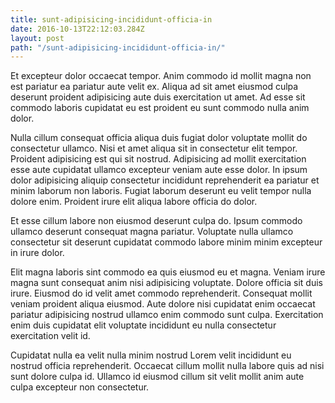 ```yaml
---
title: sunt-adipisicing-incididunt-officia-in
date: 2016-10-13T22:12:03.284Z
layout: post
path: "/sunt-adipisicing-incididunt-officia-in/"
---
```


Et excepteur dolor occaecat tempor. Anim commodo id mollit magna non est pariatur ea pariatur aute velit ex. Aliqua ad sit amet eiusmod culpa deserunt proident adipisicing aute duis exercitation ut amet. Ad esse sit commodo laboris cupidatat eu est proident eu sunt commodo nulla anim dolor.

Nulla cillum consequat officia aliqua duis fugiat dolor voluptate mollit do consectetur ullamco. Nisi et amet aliqua sit in consectetur elit tempor. Proident adipisicing est qui sit nostrud. Adipisicing ad mollit exercitation esse aute cupidatat ullamco excepteur veniam aute esse dolor. In ipsum dolor adipisicing aliquip consectetur incididunt reprehenderit ea pariatur et minim laborum non laboris. Fugiat laborum deserunt eu velit tempor nulla dolore enim. Proident irure elit aliqua labore officia do dolor.

Et esse cillum labore non eiusmod deserunt culpa do. Ipsum commodo ullamco deserunt consequat magna pariatur. Voluptate nulla ullamco consectetur sit deserunt cupidatat commodo labore minim minim excepteur in irure dolor.

Elit magna laboris sint commodo ea quis eiusmod eu et magna. Veniam irure magna sunt consequat anim nisi adipisicing voluptate. Dolore officia sit duis irure. Eiusmod do id velit amet commodo reprehenderit. Consequat mollit veniam proident aliqua eiusmod. Aute dolore nisi cupidatat enim occaecat pariatur adipisicing nostrud ullamco enim commodo sunt culpa. Exercitation enim duis cupidatat elit voluptate incididunt eu nulla consectetur exercitation velit id.

Cupidatat nulla ea velit nulla minim nostrud Lorem velit incididunt eu nostrud officia reprehenderit. Occaecat cillum mollit nulla labore quis ad nisi sunt dolore culpa id. Ullamco id eiusmod cillum sit velit mollit anim aute culpa excepteur non consectetur.